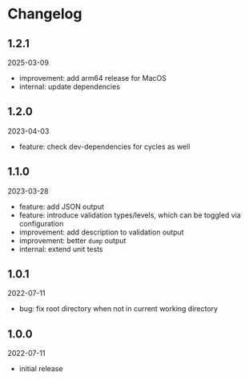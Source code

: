 # Changelog


## 1.2.1

2025-03-09

- improvement: add arm64 release for MacOS
- internal: update dependencies


## 1.2.0

2023-04-03

- feature: check dev-dependencies for cycles as well


## 1.1.0

2023-03-28

- feature: add JSON output
- feature: introduce validation types/levels, which can be toggled via
  configuration
- improvement: add description to validation output
- improvement: better `dump` output
- internal: extend unit tests


## 1.0.1

2022-07-11

- bug: fix root directory when not in current working directory


## 1.0.0

2022-07-11

- initial release
